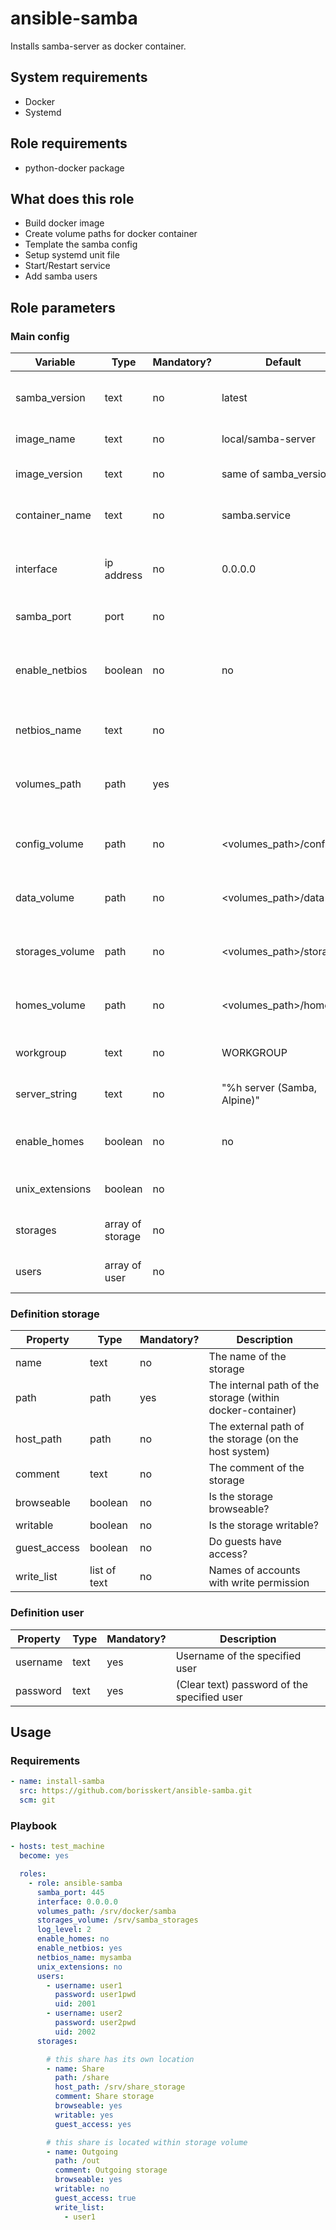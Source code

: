 # ansible-samba

Installs samba-server as docker container.

## System requirements

* Docker
* Systemd

## Role requirements

* python-docker package

## What does this role

* Build docker image
* Create volume paths for docker container
* Template the samba config
* Setup systemd unit file
* Start/Restart service
* Add samba users

## Role parameters

### Main config

| Variable      | Type | Mandatory? | Default | Description           |
|---------------|------|------------|---------|-----------------------|
| samba_version         | text | no | latest | Your selected samba version |
| image_name            | text | no | local/samba-server | Docker image name                                 |
| image_version         | text | no | same of samba_version | Docker image version                           |
| container_name        | text | no | samba.service                 | The name of the docker container       |
| interface             | ip address | no | 0.0.0.0                 | Mapped network for web-interface ports |
| samba_port            | port       | no | <empty>                 | Default port (TCP): 445                |
| enable_netbios        | boolean    | no | no                      | Enables NetBios option and publish ports 137, 138 and 138 |
| netbios_name          | text       | no | <empty>                 | Configures the NetBios name                               |
| volumes_path          | path       | yes | <empty>                 | Directory where the persistent data will be stored       |
| config_volume         | path       | no  | <volumes_path>/config   | Directory where the config data will be stored           |
| data_volume           | path       | no  | <volumes_path>/data     | Directory where the server data will be stored           |
| storages_volume       | path       | no  | <volumes_path>/storages | Directory where the storages are located                 |
| homes_volume          | path       | no  | <volumes_path>/homes    | Directory where the homes are located                    |
| workgroup             | text       | no  | WORKGROUP               | The default Samba workgroup            |
| server_string         | text       | no  | "%h server (Samba, Alpine)" | The default Samba server string    |
| enable_homes          | boolean    | no  | no                          | Enables home directories for users |
| unix_extensions       | boolean    | no  | <empty>                     | Enable or disable UNIX extensions  |
| storages              | array of storage | no | <empty array>          | The samba storage configuration    |
| users                 | array of user    | no | <empty array>          | The samba user configuration       |

### Definition storage

| Property      | Type | Mandatory? | Description           |
|---------------|------|------------|-----------------------|
| name          | text | no         | The name of the storage |
| path          | path | yes        | The internal path of the storage (within docker-container) |
| host_path     | path | no         | The external path of the storage (on the host system)      |
| comment       | text | no         | The comment of the storage                                 |
| browseable    | boolean | no      | Is the storage browseable?                                 |
| writable      | boolean | no      | Is the storage writable?                                   |
| guest_access  | boolean | no      | Do guests have access?                                     |
| write_list    | list of text | no | Names of accounts with write permission                    |

### Definition user

| Property      | Type | Mandatory? | Description           |
|---------------|------|------------|-----------------------|
| username      | text | yes        | Username of the specified user |
| password      | text | yes        | (Clear text) password of the specified user |

## Usage

### Requirements

```yaml
- name: install-samba
  src: https://github.com/borisskert/ansible-samba.git
  scm: git
```

### Playbook

```yaml
- hosts: test_machine
  become: yes

  roles:
    - role: ansible-samba
      samba_port: 445
      interface: 0.0.0.0
      volumes_path: /srv/docker/samba
      storages_volume: /srv/samba_storages
      log_level: 2
      enable_homes: no
      enable_netbios: yes
      netbios_name: mysamba
      unix_extensions: no
      users:
        - username: user1
          password: user1pwd
          uid: 2001
        - username: user2
          password: user2pwd
          uid: 2002
      storages:

        # this share has its own location
        - name: Share
          path: /share
          host_path: /srv/share_storage
          comment: Share storage
          browseable: yes
          writable: yes
          guest_access: yes

        # this share is located within storage volume
        - name: Outgoing
          path: /out
          comment: Outgoing storage
          browseable: yes
          writable: no
          guest_access: true
          write_list:
            - user1
```
